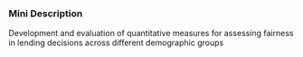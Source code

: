 ### Mini Description

Development and evaluation of quantitative measures for assessing fairness in lending decisions across different demographic groups
